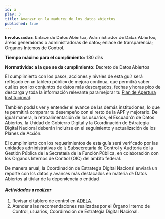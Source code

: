 ```yaml
---
id: a
play: 3
title: Avanzar en la madurez de los datos abiertos
published: true
---
```


**Involucrados:** Enlace de Datos Abiertos; Administrador de Datos Abiertos; áreas generadoras o administradoras de datos; enlace de transparencia; Organos Internos de Control.

**Tiempo máximo para el cumplimiento:** 180 días

**Normatividad a la que  se da cumplimiento:** Decreto de Datos Abiertos

El cumplimiento con los pasos, acciones y niveles de esta guía será reflejado en un tablero público de mejora continua, que permitirá saber cuáles son los conjuntos de datos más descargados, fechas y horas pico de descarga y toda la información relevante para mejorar tu [Plan de Apertura Institucional](http://mxabierto.github.io/guia/#play5). 

También podrás ver y entender el avance de las demás instituciones, lo que te permitirá comparar tu desempeño con el resto de la APF y mejorarlo. De igual manera, la retroalimentación de los usuarios, el Escuadrón de Datos Abiertos, la Unidad de Gobierno Digital y la Coordinación de Estrategia Digital Nacional deberán incluirse en el seguimiento y actualización de los Planes de Acción.

El cumplimiento con los requerimientos de esta guía será verificado por las unidades administrativas de la Subsecretaría de Control y Auditoría de la Gestión Pública de la Secretaría de la Función Pública, en colaboración con los Órganos Internos de Control (OIC) del ámbito federal.

De manera anual, la Coordinación de Estrategia Digital Nacional enviará un reporte con los datos y avances más destacados en materia de Datos Abiertos al titular de la dependencia o entidad.

#### _Actividades a realizar_

1. Revisar el tablero de control en [ADELA](http://adela.datos.gob.mx/).
2. Atender a las recomendaciones realizadas por el Órgano Interno de Control, usuarios, Coordinación de Estrategia  Digital Nacional.

